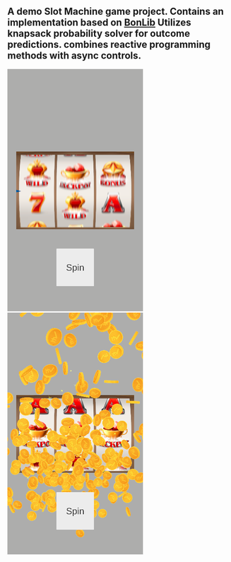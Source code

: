A demo Slot Machine game project.
Contains an implementation based on [BonLib](https://github.com/Bonfolit/BonLib) 
Utilizes knapsack probability solver for outcome predictions. 
combines reactive programming methods with async controls.
---
![Screenshot](Assets/Screenshots/SlotMachine_SS_1.png)
![Screenshot](Assets/Screenshots/SlotMachine_SS_2.png)
